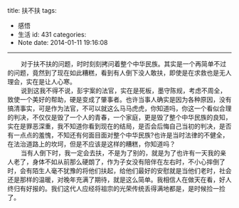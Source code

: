 title: 扶不扶
tags:
  - 感悟
  - 生活
id: 431
categories:
  - Note
date: 2014-01-11 19:16:08
---

<div style="font-size: 14px;"><span style="padding-left: 30px;">对于扶不扶的问题，时时刻刻拷问着整个中华民族。其实是一个再简单不过的问题，竟然到了现在如此糟糕，看到有人倒下没人敢扶，即使是在求救也是无人理会，实在是让人心寒。</span></div>
<div style="font-size: 14px;"><span style="padding-left: 30px;">说到这我不得不说，彭宇案的法官，实在是死板，墨守陈规，考虑不周全，致使一个美好的帮助，硬是变成了肇事者。也许当事人确实是因为各种原因，没有搞清事实，可是作为法官，不可以就这么马马虎虎，你知道吗，你这一个看似合理的判决，不仅仅是毁了一个人的青春，一个家庭，更是毁了整个中华民族的良知，实在是罪恶深重，我不知道你看到现在的结局，是否会后悔自己当初的判决，是否有一点点的羞愧，不知还有何面目面对整个中华民族?也许是当时法律的不健全，在法治道路上的坎坷，但是不应该是这样的糟糕，你知道吗？</span></div>
<div style="font-size: 14px;"><span style="padding-left: 30px;">当有人倒下时，我一定会去扶，不是为了别的，就是为了也许有一天我的亲人老了，身体不如从前那么硬朗了，作为子女没有陪伴在左右时，不小心摔倒了时，会有陌生人毫不犹豫的将他们扶起，给他们最好的安慰就是当他们老时，社会还是那样的温暖，对晚年充满了期待，就是这么简单。我相信人在做天在看，好人终归有好报的。我们这代人应经将祖宗的光荣传统丢得满地都是，是时候捡一捡了。</span></div>